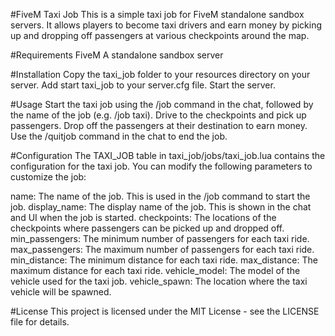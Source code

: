 #FiveM Taxi Job
This is a simple taxi job for FiveM standalone sandbox servers. It allows players to become taxi drivers and earn money by picking up and dropping off passengers at various checkpoints around the map.

#Requirements
FiveM
A standalone sandbox server

#Installation
Copy the taxi_job folder to your resources directory on your server.
Add start taxi_job to your server.cfg file.
Start the server.

#Usage
Start the taxi job using the /job command in the chat, followed by the name of the job (e.g. /job taxi).
Drive to the checkpoints and pick up passengers.
Drop off the passengers at their destination to earn money.
Use the /quitjob command in the chat to end the job.

#Configuration
The TAXI_JOB table in taxi_job/jobs/taxi_job.lua contains the configuration for the taxi job. You can modify the following parameters to customize the job:

name: The name of the job. This is used in the /job command to start the job.
display_name: The display name of the job. This is shown in the chat and UI when the job is started.
checkpoints: The locations of the checkpoints where passengers can be picked up and dropped off.
min_passengers: The minimum number of passengers for each taxi ride.
max_passengers: The maximum number of passengers for each taxi ride.
min_distance: The minimum distance for each taxi ride.
max_distance: The maximum distance for each taxi ride.
vehicle_model: The model of the vehicle used for the taxi job.
vehicle_spawn: The location where the taxi vehicle will be spawned.

#License
This project is licensed under the MIT License - see the LICENSE file for details.
